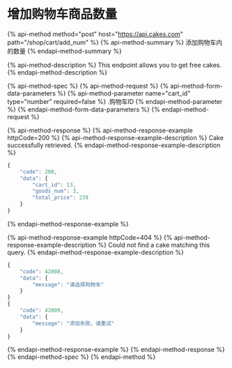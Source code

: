 # 增加购物车商品数量

{% api-method method="post" host="https://api.cakes.com" path="/shop/cart/add\_num" %}
{% api-method-summary %}
添加购物车内的数量
{% endapi-method-summary %}

{% api-method-description %}
This endpoint allows you to get free cakes.
{% endapi-method-description %}

{% api-method-spec %}
{% api-method-request %}
{% api-method-form-data-parameters %}
{% api-method-parameter name="cart\_id" type="number" required=false %}
.购物车ID
{% endapi-method-parameter %}
{% endapi-method-form-data-parameters %}
{% endapi-method-request %}

{% api-method-response %}
{% api-method-response-example httpCode=200 %}
{% api-method-response-example-description %}
Cake successfully retrieved.
{% endapi-method-response-example-description %}

```javascript
{
    "code": 200,
    "data": {
        "cart_id": 13,
        "goods_num": 3,
        "total_price": 239
    }
}
```
{% endapi-method-response-example %}

{% api-method-response-example httpCode=404 %}
{% api-method-response-example-description %}
Could not find a cake matching this query.
{% endapi-method-response-example-description %}

```javascript
{
    "code": 42008,
    "data": {
        "message": "请选择购物车"
    }
}
{
    "code": 42009,
    "data": {
        "message": "添加失败，请重试"
    }
}
```
{% endapi-method-response-example %}
{% endapi-method-response %}
{% endapi-method-spec %}
{% endapi-method %}



